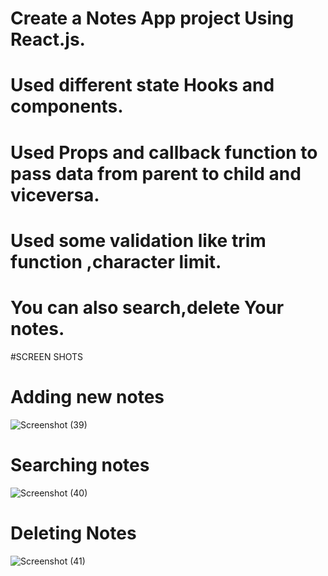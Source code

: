 # Create a Notes App project Using React.js.

# Used different state Hooks and components. 

# Used Props and callback function to pass data from parent to child and viceversa. 

# Used some validation like trim function ,character limit.

# You can also search,delete Your notes. 

#SCREEN SHOTS

# Adding new notes
![Screenshot (39)](https://github.com/Bishal-Behera99/Notes_App_Using_React/assets/166694162/9b3066eb-67dd-41a2-926a-eb43385f7808)

# Searching notes

![Screenshot (40)](https://github.com/Bishal-Behera99/Notes_App_Using_React/assets/166694162/80d9c8b8-3112-4e68-9c1b-5d135505295e)

# Deleting Notes

![Screenshot (41)](https://github.com/Bishal-Behera99/Notes_App_Using_React/assets/166694162/0078dae0-a24b-48f1-92e5-af6f0f0b324b)


